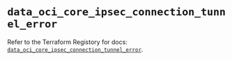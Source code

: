 # `data_oci_core_ipsec_connection_tunnel_error`

Refer to the Terraform Registory for docs: [`data_oci_core_ipsec_connection_tunnel_error`](https://registry.terraform.io/providers/oracle/oci/6.18.0/docs/data-sources/core_ipsec_connection_tunnel_error).

